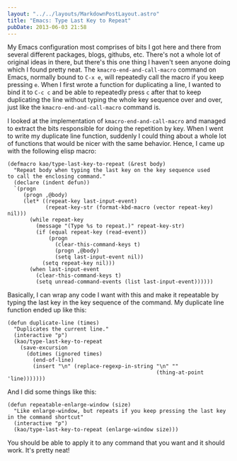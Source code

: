 ```yaml
---
layout: "../../layouts/MarkdownPostLayout.astro"
title: "Emacs: Type Last Key to Repeat"
pubDate: 2013-06-03 21:58
---
```


My Emacs configuration most comprises of bits I got here and there
from several different packages, blogs, githubs, etc. There's not a
whole lot of original ideas in there, but there's this one thing I
haven't seen anyone doing which I found pretty neat. The
`kmacro-end-and-call-macro` command on Emacs, normally bound to
`C-x e`, will repeatedly call the macro if you keep pressing `e`. When
I first wrote a function for duplicating a line, I wanted to bind it
to `C-c c` and be able to repeatedly press `c` after that to keep
duplicating the line without typing the whole key sequence over and
over, just like the `kmacro-end-and-call-macro` command is.

I looked at the implementation of `kmacro-end-and-call-macro` and
managed to extract the bits responsible for doing the repetition by
key. When I went to write my duplicate line function, suddenly I could
thing about a whole lot of functions that would be nicer with the same
behavior. Hence, I came up with the following elisp macro:

```common-lisp
(defmacro kao/type-last-key-to-repeat (&rest body)
  "Repeat body when typing the last key on the key sequence used
to call the enclosing command."
  (declare (indent defun))
  `(progn
     (progn ,@body)
     (let* ((repeat-key last-input-event)
            (repeat-key-str (format-kbd-macro (vector repeat-key) nil)))
       (while repeat-key
         (message "(Type %s to repeat.)" repeat-key-str)
         (if (equal repeat-key (read-event))
             (progn
               (clear-this-command-keys t)
               (progn ,@body)
               (setq last-input-event nil))
           (setq repeat-key nil)))
       (when last-input-event
         (clear-this-command-keys t)
         (setq unread-command-events (list last-input-event))))))
```

Basically, I can wrap any code I want with this and make it repeatable
by typing the last key in the key sequence of the command. My
duplicate line function ended up like this:

```common-lisp
(defun duplicate-line (times)
  "Duplicates the current line."
  (interactive "p")
  (kao/type-last-key-to-repeat
    (save-excursion
      (dotimes (ignored times)
        (end-of-line)
        (insert "\n" (replace-regexp-in-string "\n" ""
                                               (thing-at-point 'line)))))))
```

And I did some things like this:

```common-lisp
(defun repeatable-enlarge-window (size)
  "Like enlarge-window, but repeats if you keep pressing the last key in the command shortcut"
  (interactive "p")
  (kao/type-last-key-to-repeat (enlarge-window size)))
```

You should be able to apply it to any command that you want and it
should work. It's pretty neat!
